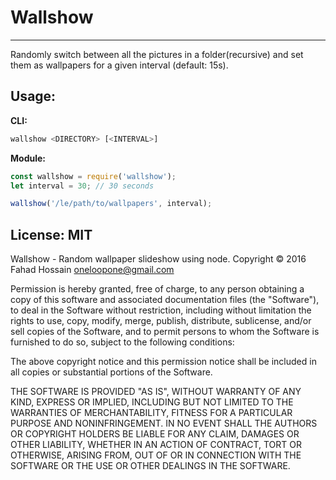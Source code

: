 # Wallshow
---
Randomly switch between all the pictures in a folder(recursive) and set them as wallpapers for a given interval (default: 15s).

## Usage:
**CLI:**
```bash
wallshow <DIRECTORY> [<INTERVAL>]
```

**Module:**
```javascript
const wallshow = require('wallshow');
let interval = 30; // 30 seconds

wallshow('/le/path/to/wallpapers', interval);
```

## License: MIT

Wallshow - Random wallpaper slideshow using node.
Copyright © 2016 Fahad Hossain <oneloopone@gmail.com>

Permission is hereby granted, free of charge, to any person obtaining
a copy of this software and associated documentation files (the "Software"),
to deal in the Software without restriction, including without limitation
the rights to use, copy, modify, merge, publish, distribute, sublicense,
and/or sell copies of the Software, and to permit persons to whom the
Software is furnished to do so, subject to the following conditions:

The above copyright notice and this permission notice shall be included
in all copies or substantial portions of the Software.

THE SOFTWARE IS PROVIDED "AS IS", WITHOUT WARRANTY OF ANY KIND,
EXPRESS OR IMPLIED, INCLUDING BUT NOT LIMITED TO THE WARRANTIES
OF MERCHANTABILITY, FITNESS FOR A PARTICULAR PURPOSE AND NONINFRINGEMENT.
IN NO EVENT SHALL THE AUTHORS OR COPYRIGHT HOLDERS BE LIABLE FOR ANY CLAIM,
DAMAGES OR OTHER LIABILITY, WHETHER IN AN ACTION OF CONTRACT,
TORT OR OTHERWISE, ARISING FROM, OUT OF OR IN CONNECTION WITH THE SOFTWARE
OR THE USE OR OTHER DEALINGS IN THE SOFTWARE.

